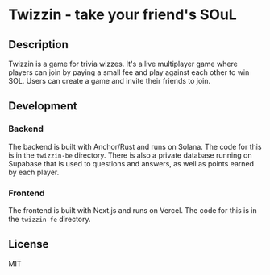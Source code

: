 # Twizzin - take your friend's SOuL

## Description

Twizzin is a game for trivia wizzes. It's a live multiplayer game where players can join by paying a small fee and play against each other to win SOL. Users can create a game and invite their friends to join.

## Development

### Backend

The backend is built with Anchor/Rust and runs on Solana. The code for this is in the `twizzin-be` directory. There is also a private database running on Supabase that is used to questions and answers, as well as points earned by each player.

### Frontend

The frontend is built with Next.js and runs on Vercel. The code for this is in the `twizzin-fe` directory.

## License

MIT
